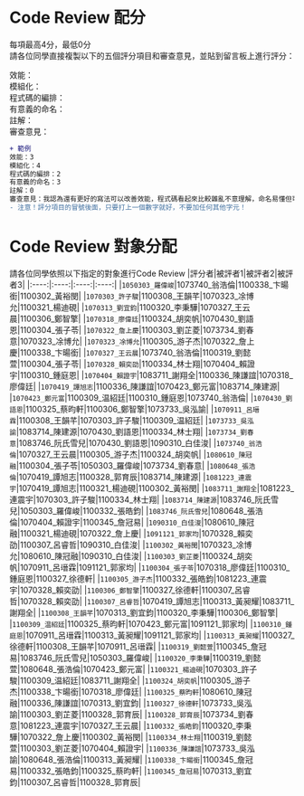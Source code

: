 # Code Review 配分
每項最高4分，最低0分\
請各位同學直接複製以下的五個評分項目和審查意見，並貼到留言板上進行評分：

效能：\
模組化：\
程式碼的編排：\
有意義的命名：\
註解：\
審查意見：

```diff
+ 範例
效能：3
模組化：4
程式碼的編排：2
有意義的命名：3
註解：0
審查意見：我認為還有更好的寫法可以改善效能，程式碼看起來比較雜亂不意理解，命名易懂但可以更精確，但沒有加上註解使其他人不易讀懂。
- 注意！評分項目的冒號後面，只要打上一個數字就好，不要加任何其他字元！
```

# Code Review 對象分配
請各位同學依照以下指定的對象進行Code Review
|評分者|被評者1|被評者2|被評者3|
|:----:|:----:|:----:|:----:|
|```1050303_羅偉峻```|1073740_翁浩倫|1100338_卞暘銜|1100302_黃裕閔|
|```1070303_許子駿```|1100308_王韻芊|1070323_凃博允|1100321_楊迪硯|
|```1070313_劉宜鈞```|1100320_李秉驊|1070327_王云晨|1100306_鄭智擎|
|```1070318_廖偉廷```|1100324_胡奕帆|1070430_劉語恩|1100304_張子苓|
|```1070322_詹上慶```|1100303_劉芷菱|1073734_劉春意|1070323_凃博允|
|```1070323_凃博允```|1100305_游子杰|1070322_詹上慶|1100338_卞暘銜|
|```1070327_王云晨```|1073740_翁浩倫|1100319_劉懿萱|1100304_張子苓|
|```1070328_賴奕劭```|1100334_林士翔|1070404_賴證宇|1100310_鍾庭恩|
|```1070404_賴證宇```|1083711_謝翔全|1100336_陳謙誼|1070318_廖偉廷|
|```1070419_譚旭志```|1100336_陳謙誼|1070423_鄭元富|1083714_陳建源|
|```1070423_鄭元富```|1100309_温紹廷|1100310_鍾庭恩|1073740_翁浩倫|
|```1070430_劉語恩```|1100325_蔡昀軒|1100306_鄭智擎|1073733_吳泓諭|
|```1070911_呂瑨霖```|1100308_王韻芊|1070303_許子駿|1100309_温紹廷|
|```1073733_吳泓諭```|1083714_陳建源|1070430_劉語恩|1100334_林士翔|
|```1073734_劉春意```|1083746_阮氏雪兒|1070430_劉語恩|1090310_白佳浚|
|```1073740_翁浩倫```|1070327_王云晨|1100305_游子杰|1100324_胡奕帆|
|```1080610_陳冠融```|1100304_張子苓|1050303_羅偉峻|1073734_劉春意|
|```1080648_張浩倫```|1070419_譚旭志|1100328_郭育辰|1083714_陳建源|
|```1081223_連震宇```|1070419_譚旭志|1100321_楊迪硯|1100302_黃裕閔|
|```1083711_謝翔全```|1081223_連震宇|1070303_許子駿|1100334_林士翔|
|```1083714_陳建源```|1083746_阮氏雪兒|1050303_羅偉峻|1100332_張皓鈞|
|```1083746_阮氏雪兒```|1080648_張浩倫|1070404_賴證宇|1100345_詹冠易|
|```1090310_白佳浚```|1080610_陳冠融|1100321_楊迪硯|1070322_詹上慶|
|```1091121_郭家均```|1070328_賴奕劭|1100307_呂睿哲|1090310_白佳浚|
|```1100302_黃裕閔```|1070323_凃博允|1080610_陳冠融|1090310_白佳浚|
|```1100303_劉芷菱```|1100324_胡奕帆|1070911_呂瑨霖|1091121_郭家均|
|```1100304_張子苓```|1070318_廖偉廷|1100310_鍾庭恩|1100327_徐德軒|
|```1100305_游子杰```|1100332_張皓鈞|1081223_連震宇|1070328_賴奕劭|
|```1100306_鄭智擎```|1100327_徐德軒|1100307_呂睿哲|1070328_賴奕劭|
|```1100307_呂睿哲```|1070419_譚旭志|1100313_黃昶耀|1083711_謝翔全|
|```1100308_王韻芊```|1070313_劉宜鈞|1100320_李秉驊|1100306_鄭智擎|
|```1100309_温紹廷```|1100325_蔡昀軒|1070423_鄭元富|1091121_郭家均|
|```1100310_鍾庭恩```|1070911_呂瑨霖|1100313_黃昶耀|1091121_郭家均|
|```1100313_黃昶耀```|1100327_徐德軒|1100308_王韻芊|1070911_呂瑨霖|
|```1100319_劉懿萱```|1100345_詹冠易|1083746_阮氏雪兒|1050303_羅偉峻|
|```1100320_李秉驊```|1100319_劉懿萱|1080648_張浩倫|1070423_鄭元富|
|```1100321_楊迪硯```|1070303_許子駿|1100309_温紹廷|1083711_謝翔全|
|```1100324_胡奕帆```|1100305_游子杰|1100338_卞暘銜|1070318_廖偉廷|
|```1100325_蔡昀軒```|1080610_陳冠融|1100336_陳謙誼|1070313_劉宜鈞|
|```1100327_徐德軒```|1073733_吳泓諭|1100303_劉芷菱|1100328_郭育辰|
|```1100328_郭育辰```|1073734_劉春意|1081223_連震宇|1070327_王云晨|
|```1100332_張皓鈞```|1100320_李秉驊|1070322_詹上慶|1100302_黃裕閔|
|```1100334_林士翔```|1100319_劉懿萱|1100303_劉芷菱|1070404_賴證宇|
|```1100336_陳謙誼```|1073733_吳泓諭|1080648_張浩倫|1100313_黃昶耀|
|```1100338_卞暘銜```|1100345_詹冠易|1100332_張皓鈞|1100325_蔡昀軒|
|```1100345_詹冠易```|1070313_劉宜鈞|1100307_呂睿哲|1100328_郭育辰|

